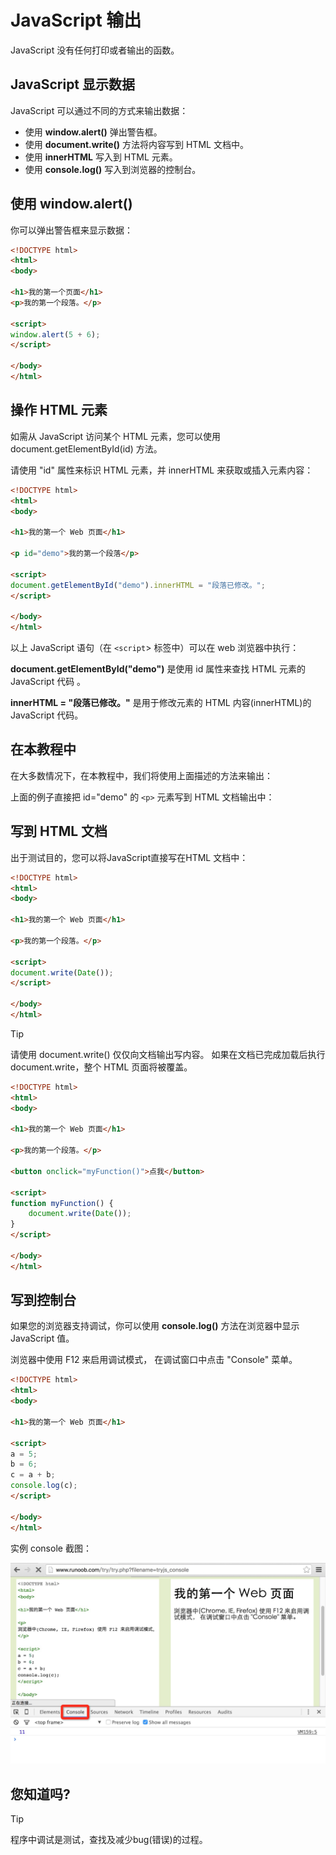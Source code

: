# JavaScript 输出

JavaScript 没有任何打印或者输出的函数。

## JavaScript 显示数据

JavaScript 可以通过不同的方式来输出数据：

- 使用 **window.alert()** 弹出警告框。
- 使用 **document.write()** 方法将内容写到 HTML 文档中。
- 使用 **innerHTML** 写入到 HTML 元素。
- 使用 **console.log()** 写入到浏览器的控制台。

## 使用 window.alert()

你可以弹出警告框来显示数据：

<!--sec data-title="实例" data-filename="js_output_alert" ces-->
```html
<!DOCTYPE html>
<html>
<body>

<h1>我的第一个页面</h1>
<p>我的第一个段落。</p>

<script>
window.alert(5 + 6);
</script>

</body>
</html>
```
<!--endsec-->

## 操作 HTML 元素

如需从 JavaScript 访问某个 HTML 元素，您可以使用 document.getElementById(id) 方法。

请使用 "id" 属性来标识 HTML 元素，并 innerHTML 来获取或插入元素内容：

<!--sec data-title="实例" data-filename="js_dom" ces-->
```html
<!DOCTYPE html>
<html>
<body>

<h1>我的第一个 Web 页面</h1>

<p id="demo">我的第一个段落</p>

<script>
document.getElementById("demo").innerHTML = "段落已修改。";
</script>

</body>
</html>
```
<!--endsec-->

以上 JavaScript 语句（在 `<script`> 标签中）可以在 web 浏览器中执行：

**document.getElementById("demo")** 是使用 id 属性来查找 HTML 元素的 JavaScript 代码 。

**innerHTML = "段落已修改。"** 是用于修改元素的 HTML 内容(innerHTML)的 JavaScript 代码。

## 在本教程中

在大多数情况下，在本教程中，我们将使用上面描述的方法来输出：

上面的例子直接把 id="demo" 的 `<p>` 元素写到 HTML 文档输出中：

## 写到 HTML 文档

出于测试目的，您可以将JavaScript直接写在HTML 文档中：

<!--sec data-title="实例" data-filename="js_write" ces-->
```html
<!DOCTYPE html>
<html>
<body>

<h1>我的第一个 Web 页面</h1>

<p>我的第一个段落。</p>

<script>
document.write(Date());
</script>

</body>
</html>
```
<!--endsec-->

> [!TIP]
> 请使用 document.write() 仅仅向文档输出写内容。
> 如果在文档已完成加载后执行 document.write，整个 HTML 页面将被覆盖。

<!--sec data-title="实例" data-filename="js_write_over" ces-->
```html
<!DOCTYPE html>
<html>
<body>

<h1>我的第一个 Web 页面</h1>

<p>我的第一个段落。</p>

<button onclick="myFunction()">点我</button>

<script>
function myFunction() {
   	document.write(Date());
}
</script>

</body>
</html>
```
<!--endsec-->

## 写到控制台

如果您的浏览器支持调试，你可以使用 **console.log()** 方法在浏览器中显示 JavaScript 值。

浏览器中使用 F12 来启用调试模式， 在调试窗口中点击 "Console" 菜单。

<!--sec data-title="实例" data-filename="js_console" ces-->
```html
<!DOCTYPE html>
<html>
<body>

<h1>我的第一个 Web 页面</h1>

<script>
a = 5;
b = 6;
c = a + b;
console.log(c);
</script>

</body>
</html>
```
<!--endsec-->

实例 console 截图：

![](img/console-log.jpg)

## 您知道吗? 

> [!TIP]
> 程序中调试是测试，查找及减少bug(错误)的过程。